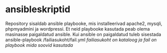 # ansibleskriptid

Repository sisaldab ansible playbooke, mis installeerivad apache2, mysqli, phpmyadmini ja wordpressi.
Et neid playbooke kasutada peab olema masinasse paigaldatud ansible.
Kui ansible on paigaldatud tuleb sisestada ansible-playbook /failiasukoht/fail.yml
*failiasukoht on kataloog ja fail on playbook mida soovid kasutada*

